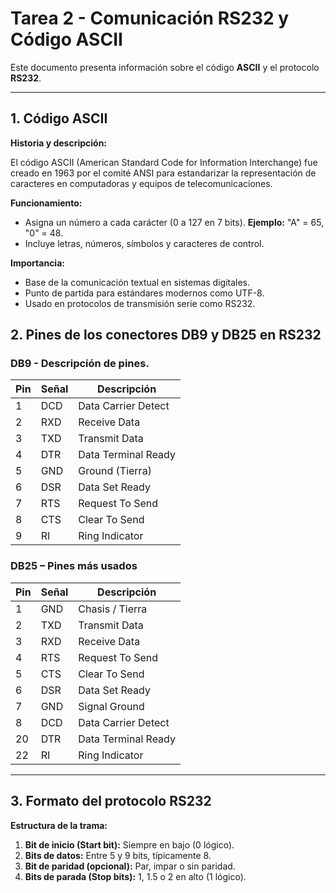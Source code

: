 # Tarea 2 - Comunicación RS232 y Código ASCII

Este documento presenta información sobre el código **ASCII** y el protocolo **RS232**.

---

## 1. Código ASCII

**Historia y descripción:** 

El código ASCII (American Standard Code for Information Interchange) fue creado en 1963 por el comité ANSI para estandarizar la representación de caracteres en computadoras y equipos de telecomunicaciones.  

**Funcionamiento:**

- Asigna un número a cada carácter (0 a 127 en 7 bits). **Ejemplo:** "A" = 65, "0" = 48.
- Incluye letras, números, símbolos y caracteres de control.

**Importancia:**
- Base de la comunicación textual en sistemas digitales.
- Punto de partida para estándares modernos como UTF-8.
- Usado en protocolos de transmisión serie como RS232.

## 2. Pines de los conectores DB9 y DB25 en RS232

### DB9 - Descripción de pines.

| Pin | Señal | Descripción                |
|-----|-------|----------------------------|
| 1   | DCD   | Data Carrier Detect        |
| 2   | RXD   | Receive Data               |
| 3   | TXD   | Transmit Data              |
| 4   | DTR   | Data Terminal Ready        |
| 5   | GND   | Ground (Tierra)            |
| 6   | DSR   | Data Set Ready             |
| 7   | RTS   | Request To Send            |
| 8   | CTS   | Clear To Send              |
| 9   | RI    | Ring Indicator             |

### DB25 – Pines más usados  

| Pin | Señal | Descripción                |
|-----|-------|----------------------------|
| 1   | GND   | Chasis / Tierra            |
| 2   | TXD   | Transmit Data              |
| 3   | RXD   | Receive Data               |
| 4   | RTS   | Request To Send            |
| 5   | CTS   | Clear To Send              |
| 6   | DSR   | Data Set Ready             |
| 7   | GND   | Signal Ground              |
| 8   | DCD   | Data Carrier Detect        |
| 20  | DTR   | Data Terminal Ready        |
| 22  | RI    | Ring Indicator             |

---

## 3. Formato del protocolo RS232

**Estructura de la trama:**

1. **Bit de inicio (Start bit):** Siempre en bajo (0 lógico).  
2. **Bits de datos:** Entre 5 y 9 bits, típicamente 8.  
3. **Bit de paridad (opcional):** Par, impar o sin paridad.  
4. **Bits de parada (Stop bits):** 1, 1.5 o 2 en alto (1 lógico).  

